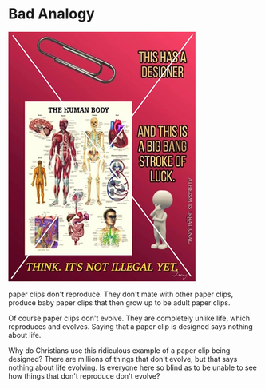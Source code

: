 # Bad Analogy

![Paper Clips are Designed](./paper-clip-designed.jpg)

paper clips don't reproduce. They don't mate with other paper clips, produce baby paper clips that then grow up to be adult paper clips.

Of course paper clips don't evolve. They are completely unlike life, which reproduces and evolves.  Saying that a paper clip is designed says nothing about life.

Why do Christians use this ridiculous example of a paper clip being designed? There are millions of things that don't evolve, but that says nothing about life evolving. Is everyone here so blind as to be unable to see how things that don't reproduce don't evolve?

